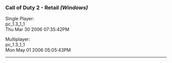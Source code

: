 ### Call of Duty 2 - Retail _(Windows)_
Single Player:  
pc_1.3_1_1  
Thu Mar 30 2006 07:35:42PM

Multiplayer:  
pc_1.3_1_1  
Mon May 01 2006 05:05:43PM

---